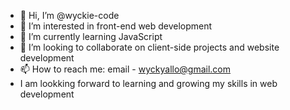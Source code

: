- 👋 Hi, I’m @wyckie-code
- 👀 I’m interested in front-end web development
- 🌱 I’m currently learning JavaScript
- 💞️ I’m looking to collaborate on client-side projects and website development
- 📫 How to reach me: email - wyckyallo@gmail.com
- I am lookking forward to learning and growing my skills in web development

<!---
wyckie-code/wyckie-code is a ✨ special ✨ repository because its `README.md` (this file) appears on your GitHub profile.
You can click the Preview link to take a look at your changes.
--->
